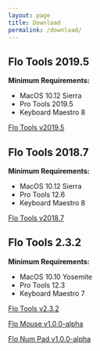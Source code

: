 ```yaml
---
layout: page
title: Download
permalink: /download/
---
```



## Flo Tools 2019.5
**Minimum Requirements:**

* MacOS 10.12 Sierra
* Pro Tools 2019.5
* Keyboard Maestro 8

<a href="https://github.com/flotools/flotools/archive/v2019.5.zip" onclick="trackLink('Flo Tools 2019.5', 'Download', 'https://github.com/flotools/flotools/archive/v2019.5.zip'); return false;">Flo Tools v2019.5</a>

## Flo Tools 2018.7
**Minimum Requirements:**

* MacOS 10.12 Sierra
* Pro Tools 12.6
* Keyboard Maestro 8

<a href="https://github.com/flotools/flotools/archive/v2018.7.zip" onclick="trackLink('Flo Tools 2018.7', 'Download', 'https://github.com/flotools/flotools/archive/v2018.7.zip'); return false;">Flo Tools v2018.7</a>

## Flo Tools 2.3.2
**Minimum Requirements:**

* MacOS 10.10 Yosemite
* Pro Tools 12.3
* Keyboard Maestro 7

<a href="https://github.com/flotools/flotools/archive/v2.3.2.zip" onclick="trackLink('Flo Tools 2.3.2', 'Download', 'https://github.com/flotools/flotools/archive/v2.3.2.zip'); return false;">Flo Tools v2.3.2</a>

<a href="https://github.com/flotools/Flo-Mouse/archive/v1.0.0-alpha.zip" onclick="trackLink('Flo Mouse 1.0.0-alpha', 'Download', 'https://github.com/flotools/Flo-Mouse/archive/v1.0.0-alpha.zip'); return false;">Flo Mouse v1.0.0-alpha</a>

<a href="https://github.com/flotools/Flo-Num-Pad/archive/v1.0.0-alpha.zip" onclick="trackLink('Flo Num Pad 1.0.0-alpha', 'Download', 'https://github.com/flotools/Flo-Num-Pad/archive/v1.0.0-alpha.zip'); return false;">Flo Num Pad v1.0.0-alpha</a>